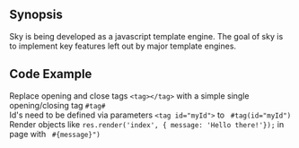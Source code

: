 ## Synopsis
Sky is being developed as a javascript template engine. The goal of sky is to implement key features left out by major template engines. 
## Code Example

Replace opening and close tags `<tag></tag>` with a simple single opening/closing tag `#tag#`  
Id's need to be defined via parameters  `<tag id="myId">` to ` #tag(id="myId")`  
Render objects like `res.render('index', { message: 'Hello there!'});` in page with ` #{message}")`  


